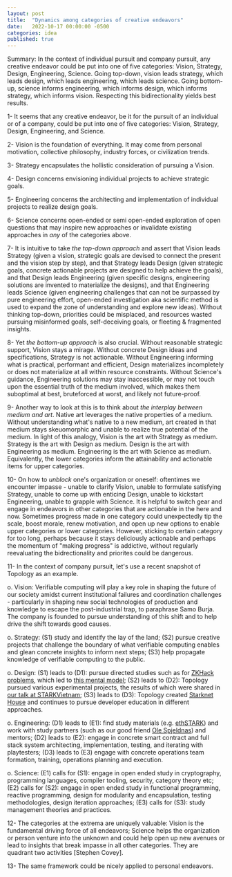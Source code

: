 ```yaml
---
layout: post
title:  "Dynamics among categories of creative endeavors"
date:   2022-10-17 00:00:00 -0500
categories: idea
published: true
---
```


Summary: In the context of individual pursuit and company pursuit, any creative endeavor could be put into one of five categories: Vision, Strategy, Design, Engineering, Science. Going top-down, vision leads strategy, which leads design, which leads engineering, which leads science. Going bottom-up, science informs engineering, which informs design, which informs strategy, which informs vision. Respecting this bidirectionality yields best results.

1- It seems that any creative endeavor, be it for the pursuit of an individual or of a company, could be put into one of five categories: Vision, Strategy, Design, Engineering, and Science.

2- Vision is the foundation of everything. It may come from personal motivation, collective philosophy, industry forces, or civilization trends.

3- Strategy encapsulates the hollistic consideration of pursuing a Vision.

4- Design concerns envisioning individual projects to achieve strategic goals.

5- Engineering concerns the architecting and implementation of individual projects to realize design goals.

6- Science concerns open-ended or semi open-ended exploration of open questions that may inspire new approaches or invalidate existing approaches in *any* of the categories above.

7- It is intuitive to take *the top-down approach* and assert that Vision leads Strategy (given a vision, strategic goals are devised to connect the present and the vision step by step), and that Strategy leads Design (given strategic goals, concrete actionable projects are designed to help achieve the goals), and that Design leads Engineering (given specific designs, engineering solutions are invented to materialize the designs), and that Engineering leads Science (given engineering challenges that can not be surpassed by pure engineering effort, open-ended investigation aka scientific method is used to expand the zone of understanding and explore new ideas). Without thinking top-down, priorities could be misplaced, and resources wasted pursuing misinformed goals, self-deceiving goals, or fleeting & fragmented insights.

8- Yet *the bottom-up approach* is also crucial. Without reasonable strategic support, Vision stays a mirage. Without concrete Design ideas and specifications, Strategy is not actionable. Without Engineering informing what is practical, performant and efficient, Design materializes incompletely or does not materialize at all within resource constraints. Without Science's guidance, Engineering solutions may stay inaccessible, or may not touch upon the essential truth of the medium involved, which makes them suboptimal at best, bruteforced at worst, and likely not future-proof.

9- Another way to look at this is to think about *the interplay between medium and art*. Native art leverages the native properties of a medium. Without understanding what's native to a new medium, art created in that medium stays skeuomorphic and unable to realize true potential of the medium. In light of this analogy, Vision is the art with Strategy as medium. Strategy is the art with Design as medium. Design is the art with Engineering as medium. Engineering is the art with Science as medium. Equivalently, the lower categories inform the attainability and actionable items for upper categories.

10- On how to *unblock* one's organization or oneself: oftentimes we encounter impasse - unable to clarify Vision, unable to formulate satisfying Strategy, unable to come up with enticing Design, unable to kickstart Engineering, unable to grapple with Science. It is helpful to switch gear and engage in endeavors in other categories that are actionable in the here and now. Sometimes progress made in one category could unexpectedly tip the scale, boost morale, renew motivation, and open up new options to enable upper categories or lower categories. However, sticking to certain category for too long, perhaps because it stays deliciously actionable and perhaps the momentum of "making progress" is addictive, without regularly reevaluating the bidrectionality and priorites could be dangerous.

11- In the context of company pursuit, let's use a recent snapshot of Topology as an example.

o. Vision: Verifiable computing will play a key role in shaping the future of our society amidst current institutional failures and coordination challenges - particularly in shaping new social technologies of production and knowledge to escape the post-industrial trap, to paraphrase Samo Burja. The company is founded to pursue understanding of this shift and to help drive the shift towards good causes.

o. Strategy: (S1) study and identify the lay of the land; (S2) pursue creative projects that challenge the boundary of what verifiable computing enables and glean concrete insights to inform next steps; (S3) help propagate knowledge of verifiable computing to the public.

o. Design: (S1) leads to (D1): pursue directed studies such as for [ZKHack problems](https://zkhack.dev/), which led to [this mental model](https://www.guiltygyoza.xyz/2022/05/verifiable-computing-stack); (S2) leads to (D2): Topology pursued various experimental projects, the results of which were shared in [our talk at STARKVietnam](https://www.youtube.com/watch?v=n41dZFL0Q08&ab_channel=Topology); (S3) leads to (D3): Topology created [Starknet House](https://www.starknet.house/) and continues to pursue developer education in different approaches.

o. Engineering: (D1) leads to (E1): find study materials (e.g. [ethSTARK](https://eprint.iacr.org/2021/582.pdf)) and work with study partners (such as our good friend [Ole Spjeldnas](https://twitter.com/spjoleh)) and mentors; (D2) leads to (E2): engage in concrete smart contract and full stack system architecting, implementation, testing, and iterating with playtesters; (D3) leads to (E3) engage with concrete operations team formation, training, operations planning and execution.

o. Science: (E1) calls for (S1): engage in open ended study in cryptography, programming languages, compiler tooling, security, category theory etc; (E2) calls for (S2): engage in open ended study in functional programming, reactive programming, design for modularity and encapsulation, testing methodologies, design iteration approaches; (E3) calls for (S3): study management theories and practices.

12- The categories at the extrema are uniquely valuable: Vision is the fundamental driving force of all endeavors; Science helps the organization or person venture into the unknown and could help open up new avenues or lead to insights that break impasse in all other categories. They are quadrant two activities [Stephen Covey].

13- The same framework could be nicely applied to personal endeavors.
